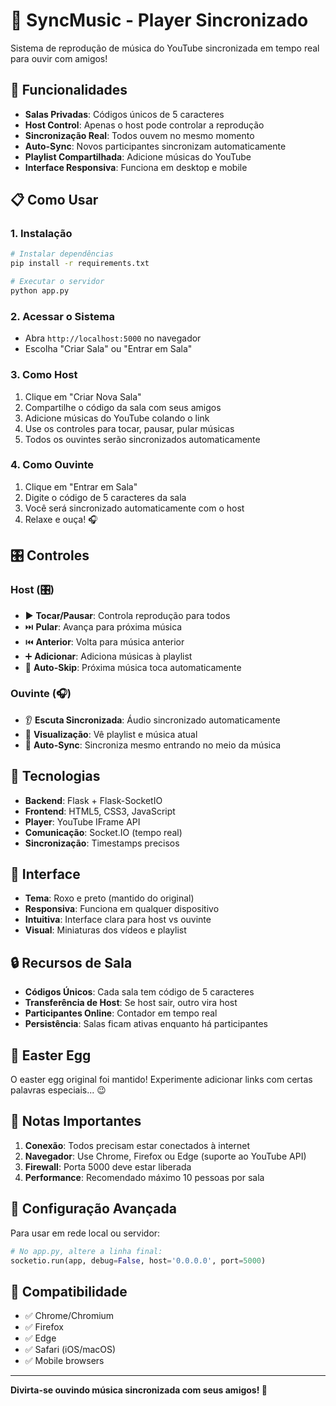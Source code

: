 # 🎵 SyncMusic - Player Sincronizado

Sistema de reprodução de música do YouTube sincronizada em tempo real para ouvir com amigos!

## 🚀 Funcionalidades

- **Salas Privadas**: Códigos únicos de 5 caracteres
- **Host Control**: Apenas o host pode controlar a reprodução
- **Sincronização Real**: Todos ouvem no mesmo momento
- **Auto-Sync**: Novos participantes sincronizam automaticamente
- **Playlist Compartilhada**: Adicione músicas do YouTube
- **Interface Responsiva**: Funciona em desktop e mobile

## 📋 Como Usar

### 1. Instalação
```bash
# Instalar dependências
pip install -r requirements.txt

# Executar o servidor
python app.py
```

### 2. Acessar o Sistema
- Abra `http://localhost:5000` no navegador
- Escolha "Criar Sala" ou "Entrar em Sala"

### 3. Como Host
1. Clique em "Criar Nova Sala"
2. Compartilhe o código da sala com seus amigos
3. Adicione músicas do YouTube colando o link
4. Use os controles para tocar, pausar, pular músicas
5. Todos os ouvintes serão sincronizados automaticamente

### 4. Como Ouvinte
1. Clique em "Entrar em Sala"
2. Digite o código de 5 caracteres da sala
3. Você será sincronizado automaticamente com o host
4. Relaxe e ouça! 🎧

## 🎛️ Controles

### Host (🎛️)
- ▶️ **Tocar/Pausar**: Controla reprodução para todos
- ⏭️ **Pular**: Avança para próxima música
- ⏮️ **Anterior**: Volta para música anterior
- ➕ **Adicionar**: Adiciona músicas à playlist
- 🔄 **Auto-Skip**: Próxima música toca automaticamente

### Ouvinte (🎧)
- 👂 **Escuta Sincronizada**: Áudio sincronizado automaticamente
- 📱 **Visualização**: Vê playlist e música atual
- 🔄 **Auto-Sync**: Sincroniza mesmo entrando no meio da música

## 🔧 Tecnologias

- **Backend**: Flask + Flask-SocketIO
- **Frontend**: HTML5, CSS3, JavaScript
- **Player**: YouTube IFrame API
- **Comunicação**: Socket.IO (tempo real)
- **Sincronização**: Timestamps precisos

## 🎨 Interface

- **Tema**: Roxo e preto (mantido do original)
- **Responsiva**: Funciona em qualquer dispositivo
- **Intuitiva**: Interface clara para host vs ouvinte
- **Visual**: Miniaturas dos vídeos e playlist

## 🔒 Recursos de Sala

- **Códigos Únicos**: Cada sala tem código de 5 caracteres
- **Transferência de Host**: Se host sair, outro vira host
- **Participantes Online**: Contador em tempo real
- **Persistência**: Salas ficam ativas enquanto há participantes

## 🎵 Easter Egg

O easter egg original foi mantido! Experimente adicionar links com certas palavras especiais... 😉

## 🚨 Notas Importantes

1. **Conexão**: Todos precisam estar conectados à internet
2. **Navegador**: Use Chrome, Firefox ou Edge (suporte ao YouTube API)
3. **Firewall**: Porta 5000 deve estar liberada
4. **Performance**: Recomendado máximo 10 pessoas por sala

## 🔧 Configuração Avançada

Para usar em rede local ou servidor:
```python
# No app.py, altere a linha final:
socketio.run(app, debug=False, host='0.0.0.0', port=5000)
```

## 📱 Compatibilidade

- ✅ Chrome/Chromium
- ✅ Firefox
- ✅ Edge
- ✅ Safari (iOS/macOS)
- ✅ Mobile browsers

---

**Divirta-se ouvindo música sincronizada com seus amigos! 🎉**
